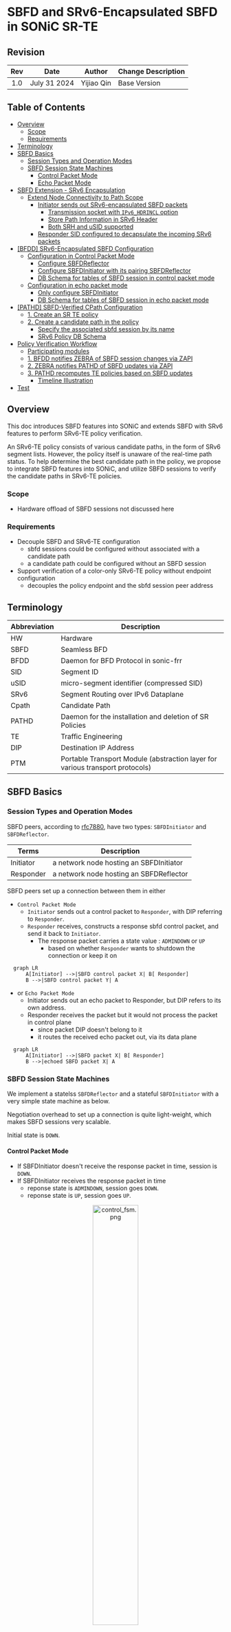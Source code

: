 <!-- omit in toc -->
# SBFD and SRv6-Encapsulated SBFD in SONiC SR-TE

<!-- omit in toc -->
## Revision

| Rev |     Date    |       Author       | Change Description                |
|:---:|:-----------:|:------------------:|-----------------------------------|
| 1.0 | July  31 2024 |   Yijiao Qin     |  Base Version                    |

<!-- omit in toc -->
## Table of Contents

- [Overview](#overview)
  - [Scope](#scope)
  - [Requirements](#requirements)
- [Terminology](#terminology)
- [SBFD Basics](#sbfd-basics)
  - [Session Types and Operation Modes](#session-types-and-operation-modes)
  - [SBFD Session State Machines](#sbfd-session-state-machines)
    - [Control Packet Mode](#control-packet-mode)
    - [Echo Packet Mode](#echo-packet-mode)
- [SBFD Extension - SRv6 Encapsulation](#sbfd-extension---srv6-encapsulation)
  - [Extend Node Connectivity to Path Scope](#extend-node-connectivity-to-path-scope)
    - [Initiator sends out SRv6-encapsulated SBFD packets](#initiator-sends-out-srv6-encapsulated-sbfd-packets)
      - [Transmission socket with `IPv6_HDRINCL` option](#transmission-socket-with-ipv6_hdrincl-option)
      - [Store Path Information in SRv6 Header](#store-path-information-in-srv6-header)
      - [Both SRH and uSID supported](#both-srh-and-usid-supported)
    - [Responder SID configured to decapsulate the incoming SRv6 packets](#responder-sid-configured-to-decapsulate-the-incoming-srv6-packets)
- [\[BFDD\] SRv6-Encapsulated SBFD Configuration](#bfdd-srv6-encapsulated-sbfd-configuration)
  - [Configuration in Control Packet Mode](#configuration-in-control-packet-mode)
    - [Configure SBFDReflector](#configure-sbfdreflector)
    - [Configure SBFDInitiator with its pairing SBFDReflector](#configure-sbfdinitiator-with-its-pairing-sbfdreflector)
    - [DB Schema for tables of SBFD session in control packet mode](#db-schema-for-tables-of-sbfd-session-in-control-packet-mode)
  - [Configuration in echo packet mode](#configuration-in-echo-packet-mode)
    - [Only configure SBFDInitiator](#only-configure-sbfdinitiator)
    - [DB Schema for tables of SBFD session in echo packet mode](#db-schema-for-tables-of-sbfd-session-in-echo-packet-mode)
- [\[PATHD\] SBFD-Verified CPath Configuration](#pathd-sbfd-verified-cpath-configuration)
  - [1. Create an SR TE policy](#1-create-an-sr-te-policy)
  - [2. Create a candidate path in the policy](#2-create-a-candidate-path-in-the-policy)
    - [Specify the associated sbfd session by its name](#specify-the-associated-sbfd-session-by-its-name)
    - [SRv6 Policy DB Schema](#srv6-policy-db-schema)
- [Policy Verification Workflow](#policy-verification-workflow)
  - [Participating modules](#participating-modules)
  - [1. BFDD notifies ZEBRA of SBFD session changes via ZAPI](#1-bfdd-notifies-zebra-of-sbfd-session-changes-via-zapi)
  - [2. ZEBRA notifies PATHD of SBFD updates via ZAPI](#2-zebra-notifies-pathd-of-sbfd-updates-via-zapi)
  - [3. PATHD recomputes TE policies based on SBFD updates](#3-pathd-recomputes-te-policies-based-on-sbfd-updates)
    - [Timeline Illustration](#timeline-illustration)
- [Test](#test)

## Overview

This doc introduces SBFD features into SONiC and extends SBFD with SRv6 features to perform SRv6-TE policy verification.

An SRv6-TE policy consists of various candidate paths, in the form of SRv6 segment lists. However, the policy itself is unaware of the real-time path status. To help determine the best candidate path in the policy, we propose to integrate SBFD features into SONiC, and utilize SBFD sessions to verify the candidate paths in SRv6-TE policies.

### Scope

- Hardware offload of SBFD sessions not discussed here

### Requirements

- Decouple SBFD and SRv6-TE configuration
  - sbfd sessions could be configured without associated with a candidate path
  - a candidate path could be configured without an SBFD session
- Support verification of a color-only SRv6-TE policy without endpoint configuration
  - decouples the policy endpoint and the sbfd session peer address

## Terminology

|  Abbreviation       |          Description                    |
| ------------------------ | --------------------------------------- |
| HW                       | Hardware                                |
| SBFD                     | Seamless BFD                            |
| BFDD                     | Daemon for BFD Protocol  in sonic-frr   |
| SID                      | Segment ID                              |
| uSID                     | micro-segment identifier (compressed SID)|
| SRv6                     | Segment Routing over IPv6 Dataplane     |
| Cpath                    | Candidate Path                          |
| PATHD                    | Daemon for the installation and deletion of SR Policies|
| TE                       | Traffic Engineering                      |
| DIP                      | Destination IP Address                  |
| PTM                      | Portable Transport Module (abstraction layer for various transport protocols) |

## SBFD Basics

### Session Types and Operation Modes

SBFD peers, according to [rfc7880](https://datatracker.ietf.org/doc/rfc7880/), have two types: `SBFDInitiator` and `SBFDReflector`.

|  Terms                   |               Description                       |
| ------------------------ | ----------------------------------------------- |
| Initiator                | a network node hosting an SBFDInitiator         |
| Responder                | a network node hosting an SBFDReflector          |

SBFD peers set up a connection between them in either

- `Control Packet Mode`
  - `Initiator` sends out a control packet to `Responder`, with DIP referring to `Responder`.
  - `Responder` receives, constructs a response sbfd control packet, and send it back to `Initiator`.
    - The response packet carries a state value : `ADMINDOWN` or `UP`
      - based on whether `Responder` wants to shutdown the connection or keep it on

```mermaid
  graph LR
      A[Initiator] -->|SBFD control packet X| B[ Responder]
      B -->|SBFD control packet Y| A
```

- or `Echo Packet Mode`
  - Initiator sends out an echo packet to Responder, but DIP refers to its own address.
  - Responder receives the packet but it would not process the packet in control plane
    - since packet DIP doesn't belong to it
    - it routes the received echo packet out, via its data plane

```mermaid
  graph LR
      A[Initiator] -->|SBFD packet X| B[ Responder]
      B -->|echoed SBFD packet X| A
```

### SBFD Session State Machines

We implement a statelss `SBFDReflector` and a stateful  `SBFDInitiator` with a very simple state machine as below.

Negotiation overhead to set up a connection is quite light-weight, which makes SBFD sessions very scalable.

Initial state is `DOWN`.

#### Control Packet Mode

- If SBFDInitiator doesn't receive the response packet in time, session is `DOWN`.
- If SBFDInitiator receives the response packet in time
  - reponse state is `ADMINDOWN`, session goes `DOWN`.
  - reponse state is `UP`, session goes `UP`.

<figure align=center>
  <img src="control_fsm.png" alt="control_fsm.png" width="50%"/>
</figure>

#### Echo Packet Mode

- If SBFDInitiator doesn't receive the echoed packet in time, session is `DOWN`.
- If SBFDInitiator receives the echoed packet in time
  - reponse state is `ADMINDOWN`, session goes `DOWN`.
  - reponse state is `UP`, session goes `UP`.

<figure align=center>
  <img src="echo_fsm.png" alt="echo_fsm.png" width="50%"/>
</figure>

## SBFD Extension - SRv6 Encapsulation

### Extend Node Connectivity to Path Scope

SBFD peers periodically exchange packets to monitor their connections.

We set up an SBFD connection between the source and the destination node of a path, with the source node serving as `Initiator` and the destination node as `Responder`.

The communicated SBFD packets should also follow every exact hop in the path, from the source to the destination, which could be achieved by segment routing.

This requirement extends the node verification to the path verification.

#### Initiator sends out SRv6-encapsulated SBFD packets

`Initiator` encapsulates the outgoing SBFD packet into an SRv6 packet with a designated `SIDLIST`.

```mermaid
graph LR

    A[Initiator] -->|SRv6 Packets Following SIDLIST| B[ Responder]
    B -->|SBFD Packet| A

    subgraph "SRv6 Packet"
    CP[SBFD Packet]
    end

    classDef nodeStyle fill:#e6f3ff,stroke:#333,stroke-width:4px,rx:10,ry:10
    class A,B nodeStyle

    classDef packetStyle fill:#f0f0f0,stroke:#666,stroke-width:2px,rx:5,ry:5
    class CP packetStyle

    linkStyle 0 stroke:#ff9900,stroke-width:2px
    linkStyle 1 stroke:#00aaff,stroke-width:2px
```

##### Transmission socket with `IPv6_HDRINCL` option

The transmission socket has `IPv6_HDRINCL` option set to enable the customization of ip header. Instead of using the header created by kernel by default, a designated `SIDLIST` is coded into the packet to instruct the packet `SR`.

##### Store Path Information in SRv6 Header

Set the SRv6 packet header SIDLIST to be the candidate path's SIDLIST, so that those packets would exactly be routed following the candidate path to be verified.

##### Both SRH and uSID supported

Either the SRH section or uSID in DIP section could be used to program the SIDLIST of a candidate path.

Below illustrated the operation flow of BFDD module running on the Initiator node in two modes:

```mermaid
graph TD
    subgraph "bfdd-initiator in echo mode"
        A1[start]
        B1[vtysh config sbfd-echo<br>by bfdname]
        C1[create sbfd-echo session]
        D1[enable sbfd-echo session]
        E1[send&recv sbfd<br>packet timer]
        F1[encap the sbfd echo packets into SRv6 packet]
        G1[send out SRv6 packets] 
        H1[recv sbfd echo packets]
        A1 --> B1 --> C1 --> D1
        D1 -->|session down| E1
        E1 --> F1
        F1 --> G1
        F1 -.- |SIDLIST mapped to CPATH|F1
        G1 --> H1
        H1 -.-> |session UP/DOWN per FSM|H1
        
        N1[sbfd_echo_peer_enter_cmd]
        N2[bfd_session_create]
        N3[bs_registrate<br>bfd_session_enable<br>bp_peer_srh_socketv6]
        N4[bfd_echo_recvtimer_update<br>ptm_bfd_start_xmt_timer]
        
        N1 -.- B1
        N2 -.- C1
        N3 -.- D1
        N4 -.- E1
    end
    
    subgraph "bfdd-initiator in control mode"
        A2[start]
        B2[vtysh config sbfd remote-discr<br>xxx by bfdname]
        C2[create sbfd session]
        D2[enable sbfd session]
        E2[send&recv sbfd <br>packet timer]
        F2[encap sbfd control packets into SRv6 packets]
        G2[send SRv6 packets containing sbfd control packets]
        H2[recv sbfd control packets]
        
        A2 --> B2 --> C2 --> D2
        D2 -->|session down| E2
        E2 --> F2
        F2 --> G2
        G2 --> H2
        H2 -.-> |session UP/DOWN per FSM|H2
        F2 -.- |SIDLIST mapped to CPATH|F2
        
        M1[sbfd_peer_enter_cmd]
        M2[bfd_session_create]
        M3[bs_registrate<br>bfd_session_enable<br>bp_peer_srh_socketv6]
        M4[bfd_recvtimer_update<br>ptm_bfd_start_xmt_timer]
        
        M1 -.- B2
        M2 -.- C2
        M3 -.- D2
        M4 -.- E2
    end

    %% Force subgraphs to be side by side and same size
    A1 ~~~ A2
    G1 ~~~ G2
```

#### Responder SID configured to decapsulate the incoming SRv6 packets

In this use case, `Responder` receives SRv6 packets, instead of SBFD packets.

Its locally configured SID corresponds to the last SID of the packet SIDLIST.

Hence, once SRv6 packets received, it would be triggered to look up its local SID table and invoke the corresponding SID behavior, which should be configured as - SRv6 packet decapsulation.

So that `SBFDReflector` eventually gets the encapsulated SBFD packet inside, and follow the basics mentioned previously.

## [BFDD] SRv6-Encapsulated SBFD Configuration

|  CLI Field |                    Description                   |
| ---------- | ------------------------------------------------ |
| local-addr | source ip address of the inner sbfd packets      |
| remote-addr| destination ip address of the inner sbfd packets |
| encap-mode | currently we only support srv6 encapsulation     |
| encap-data | such as SRH, encap outer SRC/DST field pair, etc..|

### Configuration in Control Packet Mode

#### Configure SBFDReflector

Configure an SBFDReflector session with a local ip address and a unique discriminator.

```bash
bfd reflector local-addr <reflector-ip-address> local-discr <reflector-discriminator>
```

#### Configure SBFDInitiator with its pairing SBFDReflector

```bash
bfd session <bfd-session-name> mode sbfd-control local-addr <initiator-ip-address> remote-addr <reflector-ip-address> remote-discr <reflector-discriminator> encap-mode srv6 encap-data <srv6-sipv6> <cpath-sidlist>
```

#### DB Schema for tables of SBFD session in control packet mode

```json
"BFD_REFLECTOR": {
  "<reflector-discriminator>":{
    "local_addr":"<reflector-ip-address>"
  }
},

"BFD_INITIATOR": {
  "<bfd-session-name>": {
      "encap_mode": "srv6",
      "encap_data": "<srv6-sipv6>|<cpath-sidlist>",
      "local_addr": "<initiator-ip-address>",
      "remote_addr": "<reflector-ip-address>",
      "remote_discr": "<reflector-discriminator>",
      "session_mode": "sbfd-control",
  }
},
```

### Configuration in echo packet mode

In echo mode, we don't need to configure a SBFDReflector session since the Responder only needs to echo back the packets via the data plane as normal.

#### Only configure SBFDInitiator

```bash
bfd session <bfd-session-name> mode sbfd-echo local-addr <initiator-ip-address> encap-mode srv6 encap-data <srv6-sipv6> <cpath-sidlist>
```

#### DB Schema for tables of SBFD session in echo packet mode

```json
"BFD_INITIATOR": {                                             
  "<bfd-session-name>": {
    "encap_mode": "srv6",
    "encap_data": "<srv6-sipv6>|<cpath-sidlist>",
    "local_addr": "<initiator-ip-address>",
    "session_mode": "sbfd-echo",
  }
},
```

Note: we take the echo packet mode in our actual deployment although configuration in control packet mode is also supported. 

## [PATHD] SBFD-Verified CPath Configuration

### 1. Create an SR TE policy

- A policy is distinguished by the pair of its color and endpoint.
- Color only policies are supported here, by specifying `endpoint` field as `::`

```sh
(config)# segment routing
(config-sr)# traffic-eng
(config-sr-te)# policy color <color> endpoint <endpoint>
```

### 2. Create a candidate path in the policy

#### Specify the associated sbfd session by its name

```bash
(config-sr-te-policy)# candidate-path name <path-name> preference <preference> seg-name <sisdlist-name> weight <weight> bfd-session <bfd-session-name>
```

#### SRv6 Policy DB Schema

`SRV6_POLICY` supports keys in two kinds of format:

- 2-tuples : `<endpoint>|<color>`
- 4-tuples : `<endpoint>|<color>|<preference>|<cpath_name>`

`<bfd-session-name>` is null if a candidate path is not protected by a sbfd session.

```json
"SRV6_POLICY": {
  "<endpoint>|<color>|<preference>|<cpath_name>": {
    "seg_name": "<sidlist-list-name>",
    "weight": "<weight>",
    "bfd_session": "<bfd-session-name>"
  }
},
```

## Policy Verification Workflow

### Participating modules

```mermaid
graph LR
    A[ BFDD ] -->| 2. notify ZEBRA of sbfd updates | B[ZEBRA]
    A -->| 1. evaluates sbfd session status| A
    B -->| 3. update sbfd status | C[PATHD]
    C -->| 4. re-evaluates the candidate path status 
              based on its associated sbfd session| C
    C -->| 5. update policies to zebra | B
    B -->| 6. update policies to the outside| D[kernel/SONiC fpmsyncd]
```

### 1. BFDD notifies ZEBRA of SBFD session changes via ZAPI

`SBFDReflector` is stateless. We only discuss from the perspective of `SBFDInitiator`. BFDD is the daemon running the `SBFDInitiator` session, it evaluates the SBFD sessions status according to the state machine mentioned above and notifies zebra of changes by invoking `zclient_send_message`.

### 2. ZEBRA notifies PATHD of SBFD updates via ZAPI

ZEBRA notifies all zclients subscribed to the event to invoke their registed handlers for this event.

`ZEBRA_INTERFACE_BFD_DEST_UPDATE`, which refers to the bfd session update event, is registered with ZEBRA by PATHD, and is mapped to a common handler `zclient_bfd_session_update`. Hence ZEBRA would notify PATHD to invoke this handler to process the bfd session updates.

### 3. PATHD recomputes TE policies based on SBFD updates

`zclient_bfd_session_update` API invokes `sbfd_state_change_hook` defined by PATHD, which implements the policy recomputation logic:

- if NOT protected by a SBFD session, a candidate path is `UP` by default
- if protected by a SBFD session, the status of a candidate path is determined by its SBFD session status
- PATHD reevaluates candidate path status based on SBFD session updates, and send SRv6TE POLICY with its UP cpaths to ZEBRA.
- if there is no UP cpath in POLICY, PATHD will notify Zebra to delete this POLICY.

#### Timeline Illustration

```mermaid
sequenceDiagram
    participant B as bfdd
    participant Z as zebra
    participant P as pathd
    participant K as kernel / SONiC fpmsyncd

    B->>Z: SBFD session state update
    Z->>P: SBFD session state update
    Z->>Z: Update with other zclients
    P->>P: Recompute SRv6-TE policies
    P->>Z: Install/update/delete SRv6-TE policy
    Z->>K: Dispatch routing-states
    Z->>Z: Interact with other zclients

    loop Continuous monitoring
        B->>B: Update SBFD sessions
        P->>P: Recompute SRv6-TE paths
    end
```

## Test

- We share the test suite with [PhoenixWing SRv6 Policy Feature](https://github.com/eddieruan-alibaba/SONiC/blob/eruan-srv6p/doc/srv6/srv6_policy.md#color-only-policy-use-case)